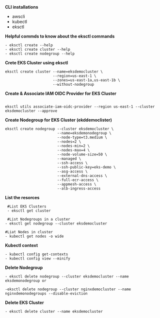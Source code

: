 
**CLI installations**

- awscli
- kubectl
- eksctl


**Helpful commds to know about the eksctl commands**

```console
- eksctl create --help
- eksctl create cluster --help
- eksctl create nodegroup --help
```

**Crete EKS Cluster using eksctl**

```console
eksctl create cluster --name=eksdemocluster \
                      --region=us-east-1 \
                      --zones=us-east-1a,us-east-1b \
                      --without-nodegroup
```


**Create & Associate IAM OIDC Provider for EKS Cluster**
```console

eksctl utils associate-iam-oidc-provider --region us-east-1 --cluster eksdemocluster --approve
```

**Create Nodegroup for EKS Cluster (ekddemoclister)**

```console
eksctl create nodegroup --cluster eksdemocluster \
                        --name=eksdemonodegroup \
                        --node-type=t3.medium \
                        --nodes=2 \
                        --nodes-min=2 \
                        --nodes-max=4 \
                        --node-volume-size=50 \
                        --managed \
                        --ssh-access \
                        --ssh-public-key=eks-demo \
                        --asg-access \
                        --external-dns-access \
                        --full-ecr-access \
                        --appmesh-access \
                        --alb-ingress-access
```
           
  **List the resorces**

```console
 #List EKS Clusters
 - eksctl get cluster

 #List Nodegroups in a cluster
- eksctl get nodegroup --cluster eksdemocluster

#Liat Nodes in cluster
- kubectl get nodes -o wide
```

**Kubectl context**

```console
- kubectl config get-contexts
- kubectl config view --minify
```

**Delete Nodegroup**

```console
- eksctl delete nodegroup --cluster eksdemocluster --name eksdemonodegroup or

-eksctl delete nodegroup --cluster nginxdemocluster --name nginxdemonodegroups --disable-eviction
```


**Delete EKS Cluster**

```console
- eksctl delete cluster --name eksdemocluster
```
                    



